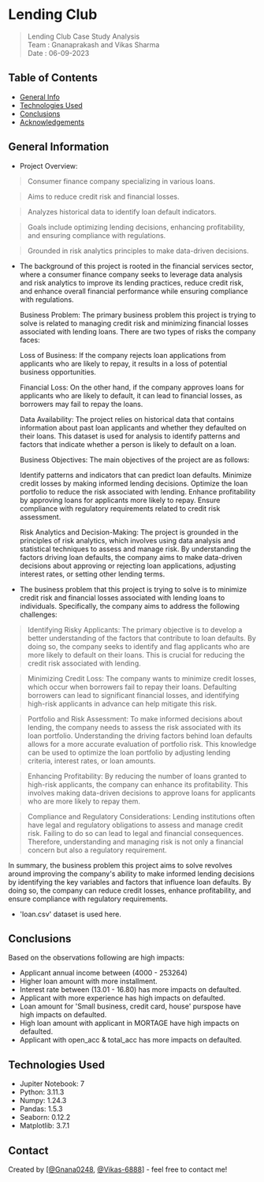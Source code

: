 # Lending Club
> Lending Club Case Study Analysis <br>
Team : Gnanaprakash and Vikas Sharma<br>
Date : 06-09-2023

## Table of Contents
* [General Info](#general-information)
* [Technologies Used](#technologies-used)
* [Conclusions](#conclusions)
* [Acknowledgements](#acknowledgements)

<!-- You can include any other section that is pertinent to your problem -->

## General Information
- Project Overview:

> Consumer finance company specializing in various loans.

> Aims to reduce credit risk and financial losses.

> Analyzes historical data to identify loan default indicators.

> Goals include optimizing lending decisions, enhancing profitability, and ensuring compliance with regulations.

> Grounded in risk analytics principles to make data-driven decisions.

- The background of this project is rooted in the financial services sector, where a consumer finance company seeks to leverage data analysis and risk analytics to improve its lending practices, reduce credit risk, and enhance overall financial performance while ensuring compliance with regulations.

   Business Problem:
   The primary business problem this project is trying to solve is related to managing credit risk and minimizing financial losses associated with lending loans. There are 
   two types of risks the company faces:

   Loss of Business: If the company rejects loan applications from applicants who are likely to repay, it results in a loss of potential business opportunities.

   Financial Loss: On the other hand, if the company approves loans for applicants who are likely to default, it can lead to financial losses, as borrowers may fail to 
   repay the loans.

   Data Availability:
   The project relies on historical data that contains information about past loan applicants and whether they defaulted on their loans. This dataset is used for analysis 
   to identify patterns and factors that indicate whether a person is likely to default on a loan.

   Business Objectives:
   The main objectives of the project are as follows:

   Identify patterns and indicators that can predict loan defaults.
   Minimize credit losses by making informed lending decisions.
   Optimize the loan portfolio to reduce the risk associated with lending.
   Enhance profitability by approving loans for applicants more likely to repay.
   Ensure compliance with regulatory requirements related to credit risk assessment.

   Risk Analytics and Decision-Making:
   The project is grounded in the principles of risk analytics, which involves using data analysis and statistical techniques to assess and manage risk. By understanding 
   the factors driving loan defaults, the company aims to make data-driven decisions about approving or rejecting loan applications, adjusting interest rates, or setting 
   other lending terms.

- The business problem that this project is trying to solve is to minimize credit risk and financial losses associated with lending loans to individuals. Specifically, the company aims to address the following challenges:

> Identifying Risky Applicants: The primary objective is to develop a better understanding of the factors that contribute to loan defaults. By doing so, the company seeks to identify and flag applicants who are more likely to default on their loans. This is crucial for reducing the credit risk associated with lending.

> Minimizing Credit Loss: The company wants to minimize credit losses, which occur when borrowers fail to repay their loans. Defaulting borrowers can lead to significant financial losses, and identifying high-risk applicants in advance can help mitigate this risk.

> Portfolio and Risk Assessment: To make informed decisions about lending, the company needs to assess the risk associated with its loan portfolio. Understanding the driving factors behind loan defaults allows for a more accurate evaluation of portfolio risk. This knowledge can be used to optimize the loan portfolio by adjusting lending criteria, interest rates, or loan amounts.

> Enhancing Profitability: By reducing the number of loans granted to high-risk applicants, the company can enhance its profitability. This involves making data-driven decisions to approve loans for applicants who are more likely to repay them.

> Compliance and Regulatory Considerations: Lending institutions often have legal and regulatory obligations to assess and manage credit risk. Failing to do so can lead to legal and financial consequences. Therefore, understanding and managing risk is not only a financial concern but also a regulatory requirement.

In summary, the business problem this project aims to solve revolves around improving the company's ability to make informed lending decisions by identifying the key variables and factors that influence loan defaults. By doing so, the company can reduce credit losses, enhance profitability, and ensure compliance with regulatory requirements.

- 'loan.csv' dataset is used here.

<!-- You don't have to answer all the questions - just the ones relevant to your project. -->

## Conclusions
Based on the observations following are high impacts:

- Applicant annual income between (4000 - 253264)
- Higher loan amount with more installment.
- Interest rate between (13.01 - 16.80) has more impacts on defaulted.
- Applicant with more experience has high impacts on defaulted.
- Loan amount for 'Small business, credit card, house' purspose have high impacts on defaulted.
- High loan amount with applicant in MORTAGE have high impacts on defaulted.
- Applicant with open_acc & total_acc has more impacts on defaulted.

<!-- You don't have to answer all the questions - just the ones relevant to your project. -->


## Technologies Used
- Jupiter Notebook: 7
- Python: 3.11.3
- Numpy: 1.24.3
- Pandas: 1.5.3
- Seaborn: 0.12.2
- Matplotlib: 3.7.1

<!-- As the libraries versions keep on changing, it is recommended to mention the version of library used in this project -->

## Contact
Created by [[@Gnana0248](https://github.com/Gnana0248), [@Vikas-6888](https://github.com/Vikas-6888)] - feel free to contact me!

<!-- Optional -->
<!-- ## License -->
<!-- This project is open source and available under the [... License](). -->

<!-- You don't have to include all sections - just the one's relevant to your project -->
